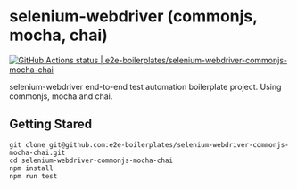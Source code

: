 # selenium-webdriver (commonjs, mocha, chai)

[![GitHub Actions status | e2e-boilerplates/selenium-webdriver-commonjs-mocha-chai](https://github.com/e2e-boilerplates/selenium-webdriver-commonjs-mocha-chai/workflows/Node%20CI/badge.svg)](https://github.com/e2e-boilerplates/selenium-webdriver-commonjs-mocha-chai/actions?workflow=NodeCI)

selenium-webdriver end-to-end test automation boilerplate project. Using commonjs, mocha and chai.

## Getting Stared

    git clone git@github.com:e2e-boilerplates/selenium-webdriver-commonjs-mocha-chai.git
    cd selenium-webdriver-commonjs-mocha-chai
    npm install
    npm run test
